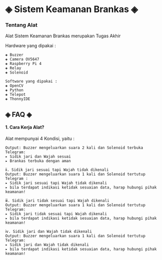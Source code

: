 # ◈ Sistem Keamanan Brankas ◈

### Tentang Alat
Alat Sistem Keamanan Brankas merupakan Tugas Akhir

Hardware yang dipakai :
```◈ AS608 Fingerprint Sensor
◈ Buzzer
◈ Camera OV5647
◈ Raspberry Pi 4
◈ Relay
◈ Solenoid

Software yang dipakai :
◈ OpenCV
◈ Python
◈ Telepot
◈ ThonnyIDE
```



## ◈ FAQ ◈

#### 1. Cara Kerja Alat?

Alat mempunyai 4 Kondisi, yaitu :

```ⅰ. Sidik jari dan Wajah dikenali
Output: Buzzer mengeluarkan suara 2 kali dan Solenoid terbuka
Telegram:
▸ Sidik jari dan Wajah sesuai
▸ Brankas terbuka dengan aman

ⅱ. Sidik jari sesuai tapi Wajah tidak dikenali
Output: Buzzer mengeluarkan suara 1 kali dan Solenoid tertutup
Telegram :
▸ Sidik jari sesuai tapi Wajah tidak dikenali
▸ bila terdapat indikasi ketidak sesuaian data, harap hubungi pihak keamanan!

ⅲ. Sidik jari tidak sesuai tapi Wajah dikenali
Output: Buzzer mengeluarkan suara 1 kali dan Solenoid tertutup
Telegram:
▸ Sidik jari tidak sesuai tapi Wajah dikenali
▸ bila terdapat indikasi ketidak sesuaian data, harap hubungi pihak keamanan!

ⅳ. Sidik jari dan Wajah tidak dikenali
Output: Buzzer mengeluarkan suara 1 kali dan Solenoid tertutup
Telegram:
▸ Sidik jari dan Wajah tidak dikenali
▸ bila terdapat indikasi ketidak sesuaian data, harap hubungi pihak keamanan!
```
